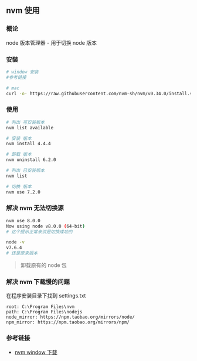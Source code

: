 ## nvm 使用

### 概论

node 版本管理器 - 用于切换 node 版本

### 安装

```bash
# window 安装
#参考链接

# mac
curl -o- https://raw.githubusercontent.com/nvm-sh/nvm/v0.34.0/install.sh | bash
```

### 使用

```bash
# 列出 可安装版本
nvm list available

# 安装 版本
nvm install 4.4.4

# 卸载 版本
nvm uninstall 6.2.0

# 列出 已安装版本
nvm list

# 切换 版本
nvm use 7.2.0

```

### 解决 nvm 无法切换源

```bash
nvm use 8.0.0
Now using node v8.0.0 (64-bit)
# 这个提示正常来讲是切换成功的

node -v
v7.6.4
# 还是原来版本
```

> 卸载原有的 node 包

### 解决 nvm 下载慢的问题

在程序安装目录下找到 settings.txt

```text
root: C:\Program Files\nvm
path: C:\Program Files\nodejs
node_mirror: https://npm.taobao.org/mirrors/node/
npm_mirror: https://npm.taobao.org/mirrors/npm/
```

### 参考链接

- [nvm window 下载](https://github.com/coreybutler/nvm-windows)
